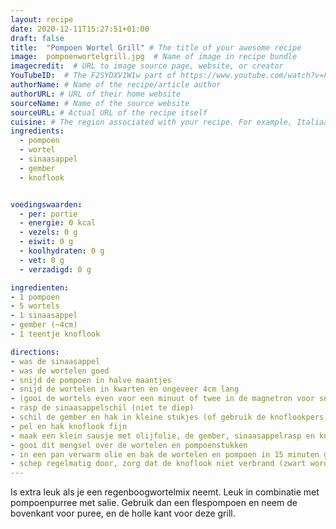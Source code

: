 ```yaml
---
layout: recipe
date: 2020-12-11T15:27:51+01:00
draft: false
title:  "Pompoen Wortel Grill" # The title of your awesome recipe
image:  pompoenwortelgrill.jpg  # Name of image in recipe bundle
imagecredit:  # URL to image source page, website, or creator
YouTubeID:  # The F2SYDXV1W1w part of https://www.youtube.com/watch?v=F2SYDXV1W1w
authorName: # Name of the recipe/article author
authorURL: # URL of their home website
sourceName: # Name of the source website
sourceURL: # Actual URL of the recipe itself
cuisine: # The region associated with your recipe. For example, Italiaans, Mediterraans", or Eigen.
ingredients:
  - pompoen
  - wortel
  - sinaasappel
  - gember
  - knoflook


voedingswaarden:
  - per: portie
  - energie: 0 kcal
  - vezels: 0 g
  - eiwit: 0 g
  - koolhydraten: 0 g
  - vet: 0 g
  - verzadigd: 0 g

ingredienten:
- 1 pompoen
- 5 wortels
- 1 sinaasappel
- gember (~4cm)
- 1 teentje knoflook

directions:
- was de sinaasappel
- was de wortelen goed
- snijd de pompoen in halve maantjes
- snijd de wortelen in kwarten en ongeveer 4cm lang
- (gooi de wortels even voor een minuut of twee in de magnetron voor snellere baktijd)
- rasp de sinaasappelschil (niet te diep)
- schil de gember en hak in kleine stukjes (of gebruik de knoflookpers)
- pel en hak knoflook fijn
- maak een klein sausje met olijfolie, de gember, sinaasappelrasp en knoflook
- gooi dit mengsel over de wortelen en pompoenstukken
- in een pan verwarm olie en bak de wortelen en pompoen in 15 minuten gaar
- schep regelmatig door, zorg dat de knoflook niet verbrand (zwart wordt)!
---
```


Is extra leuk als je een regenboogwortelmix neemt. Leuk in combinatie met
pompoenpurree met salie. Gebruik dan een flespompoen en neem de bovenkant
voor puree, en de holle kant voor deze grill.
